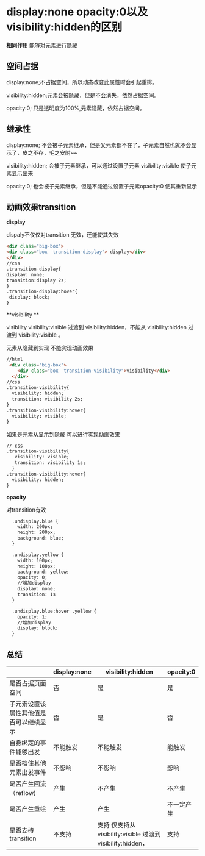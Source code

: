 

# display:none opacity:0以及visibility:hidden的区别


**相同作用**
能够对元素进行隐藏 

## 空间占据
display:none;不占据空间，所以动态改变此属性时会引起重排。

visibility:hidden;元素会被隐藏，但是不会消失，依然占据空间。

opacity:0; 只是透明度为100%,元素隐藏，依然占据空间。

## 继承性

display:none; 不会被子元素继承，但是父元素都不在了，子元素自然也就不会显示了，皮之不存，毛之安附~~

visibility:hidden; 会被子元素继承，可以通过设置子元素 visibility:visible 使子元素显示出来

opacity:0; 也会被子元素继承，但是不能通过设置子元素opacity:0 使其重新显示

## 动画效果transition 

**display**

dispaly不仅仅对transition 无效，还能使其失效



```html
<div class="big-box">
<div class="box  transition-display"> display</div>
</div>
//css
.transition-display{
display: none;
transition:display 2s; 
}
.transition-display:hover{
 display: block;
}
```

**visibility **

visibility  visibility:visible 过渡到 visibility:hidden，不能从 visibility:hidden 过渡到 visibility:visible 。

元素从隐藏到实现 不能实现动画效果
```html
//html
 <div class="big-box">
    <div class="box  transition-visibility">visibility</div>
  </div>
//css
.transition-visibility{
  visibility: hidden;
  transition: visibility 2s;
}
.transition-visibility:hover{
  visibility: visible;
}
```

如果是元素从显示到隐藏 可以进行实现动画效果

```html
// css
.transition-visibility{
   visibility: visible;
   transition: visibility 1s;
  }
.transition-visibility:hover{
  visibility: hidden;
}
```

**opacity**

对transition有效
```html
  .undisplay.blue {
    width: 200px;
    height: 200px;
    background: blue;
  }

  .undisplay.yellow {
    width: 100px;
    height: 100px;
    background: yellow;
    opacity: 0;
    //增加display
    display: none;
    transition: 1s
  }

  .undisplay.blue:hover .yellow {
    opacity: 1;
    //增加display
    display: block;
  }
```

## 总结

|                                        | display:none | visibility:hidden                                           | opacity:0  |
| -------------------------------------- | ------------ | ----------------------------------------------------------- | ---------- |
| 是否占据页面空间                       | 否           | 是                                                          | 是         |
| 子元素设置该属性其他值是否可以继续显示 | 否           | 是                                                          | 否         |
| 自身绑定的事件能够出发                 | 不能触发     | 不能触发                                                    | 能触发     |
| 是否挡住其他元素出发事件               | 不影响       | 不影响                                                      | 影响       |
| 是否产生回流（reflow)                  | 产生         | 不产生                                                      | 不产生     |
| 是否产生重绘                           | 产生         | 产生                                                        | 不一定产生 |
| 是否支持transition                     | 不支持       | 支持 仅支持从 visibility:visible 过渡到 visibility:hidden， | 支持       |

